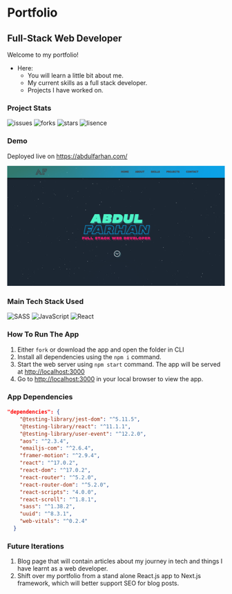 # Portfolio

## Full-Stack Web Developer

Welcome to my portfolio!

- Here:
  - You will learn a little bit about me.
  - My current skills as a full stack developer.
  - Projects I have worked on.

### Project Stats

![issues](https://img.shields.io/github/issues/fabdul88/abdulfarhan?style=for-the-badge) ![forks](https://img.shields.io/github/forks/fabdul88/abdulfarhan?style=for-the-badge) ![stars](https://img.shields.io/github/stars/fabdul88/abdulfarhan?style=for-the-badge)
![lisence](https://img.shields.io/github/license/fabdul88/abdulfarhan?style=for-the-badge)

### Demo

Deployed live on <https://abdulfarhan.com/>

![portfolio homepage](portfolio.png)

### Main Tech Stack Used

![SASS](https://img.shields.io/badge/SASS-hotpink.svg?style=for-the-badge&logo=SASS&logoColor=white) ![JavaScript](https://img.shields.io/badge/javascript-%23323330.svg?style=for-the-badge&logo=javascript&logoColor=%23F7DF1E) ![React](https://img.shields.io/badge/react-%2320232a.svg?style=for-the-badge&logo=react&logoColor=%2361DAFB)

### How To Run The App

1. Either `fork` or download the app and open the folder in CLI
1. Install all dependencies using the `npm i` command.
1. Start the web server using `npm start` command. The app will be served at <http://localhost:3000>
1. Go to <http://localhost:3000> in your local browser to view the app.

### App Dependencies

```json
"dependencies": {
    "@testing-library/jest-dom": "^5.11.5",
    "@testing-library/react": "^11.1.1",
    "@testing-library/user-event": "^12.2.0",
    "aos": "^2.3.4",
    "emailjs-com": "^2.6.4",
    "framer-motion": "^2.9.4",
    "react": "^17.0.2",
    "react-dom": "^17.0.2",
    "react-router": "^5.2.0",
    "react-router-dom": "^5.2.0",
    "react-scripts": "4.0.0",
    "react-scroll": "^1.8.1",
    "sass": "^1.38.2",
    "uuid": "^8.3.1",
    "web-vitals": "^0.2.4"
  }
```

### Future Iterations

1. Blog page that will contain articles about my journey in tech and things I have learnt as a web developer.
1. Shift over my portfolio from a stand alone React.js app to Next.js framework, which will better support SEO for blog posts.
